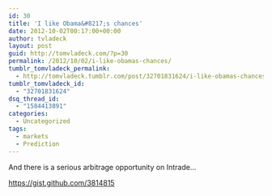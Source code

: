 ```yaml
---
id: 30
title: 'I like Obama&#8217;s chances'
date: 2012-10-02T00:17:00+00:00
author: tvladeck
layout: post
guid: http://tomvladeck.com/?p=30
permalink: /2012/10/02/i-like-obamas-chances/
tumblr_tomvladeck_permalink:
  - http://tomvladeck.tumblr.com/post/32701831624/i-like-obamas-chances
tumblr_tomvladeck_id:
  - "32701831624"
dsq_thread_id:
  - "1584413891"
categories:
  - Uncategorized
tags:
  - markets
  - Prediction
---
```

<p>And there is a serious arbitrage opportunity on Intrade&#8230;</p>
<div class="gist"><a href="https://gist.github.com/3814815">https://gist.github.com/3814815</a></div>